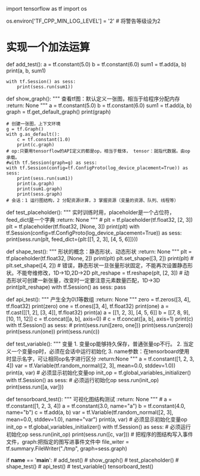 import tensorflow as tf
import os


os.environ['TF_CPP_MIN_LOG_LEVEL'] = '2' # 将警告等级设为2


# 实现一个加法运算
def add_test():
    a = tf.constant(5.0)
    b = tf.constant(6.0)
    sum1 = tf.add(a, b)
    print(a, b, sum1)

    with tf.Session() as sess:
        print(sess.run(sum1))


def show_graph():
    """
    查看tf图：默认定义一张图，相当于给程序分配内存
    :return: None
    """
    a = tf.constant(5.0)
    b = tf.constant(6.0)
    sum1 = tf.add(a, b)
    graph = tf.get_default_graph()
    print(graph)

    # 创建一张图，上下文环境
    g = tf.Graph()
    with g.as_default():
        c = tf.constant(1.0)
        print(c.graph)
    # op:只要用tensorflow的API定义的都是op，相当于载体， tensor：就指代数据。由op承载。
    #with tf.Session(graph=g) as sess:
    with tf.Session(config=tf.ConfigProto(log_device_placement=True)) as sess:
        print(sess.run(sum1))
        print(a.graph)
        print(sum1.graph)
        print(sess.graph)
    # 会话：1 运行图结构，2 分配资源计算，3 掌握资源（变量的资源、队列、线程等）


def test_placeholder():
    """
    实时训练时用，placeholder是一个占位符，feed_dict是一个字典
    :return: None
    """
    # plt = tf.placeholder(tf.float32, [2, 3])
    plt = tf.placeholder(tf.float32, [None, 3])
    print(plt)
    with tf.Session(config=tf.ConfigProto(log_device_placement=True)) as sess:
        print(sess.run(plt, feed_dict={plt:[[1, 2, 3], [4, 5, 6]]}))


def shape_test():
    """
    形状的概念：静态形状、动态形状
    :return: None
    """
    plt = tf.placeholder(tf.float32, [None, 2])
    print(plt)
    plt.set_shape([3, 2])
    print(plt)
    # plt.set_shape([4, 2])  # 错误，静态形状一旦张量形状固定，不能再次设置静态形状。不能夸维修改，1D->1D,2D->2D
    plt_reshape = tf.reshape(plt, [2, 3])  # 动态形状可创建一新张量，改变时一定要注意元素数量匹配，1D->3D
    print(plt_reshape)
    with tf.Session() as sess:
        pass


def api_test():
    """
    产生全为0\1等数组
    :return: None
    """
    zero = tf.zeros([3, 4], tf.float32)
    print(zero)
    one = tf.ones([3, 4], tf.float32)
    print(one)
    a = tf.cast([[1, 2], [3, 4]], tf.float32)
    print(a)
    a = [[1, 2, 3], [4, 5, 6]]
    b = [[7, 8, 9], [10, 11, 12]]
    c = tf.concat([a, b], axis=0)
    # c = tf.concat([a, b], axis=1)
    print(c)
    with tf.Session() as sess:
        # print(sess.run([zero, one]))
        print(sess.run(zero))
        print(sess.run(one))
        print(sess.run(c))


def test_variable():
    """
    变量
    1. 变量op能够持久保存，普通张量op不行。
    2. 当定义一个变量op时，必须在会话中运行初始化
    3. name参数：在tensorboard使用时显示名字，可让相同op名字进行区分
    :return:None
    """
    a = tf.constant([1, 2, 3, 4])
    var = tf.Variable(tf.random_normal([2, 3], mean=0.0, stddev=1.0))
    print(a, var)
    # 必须显示初始化变量op
    init_op = tf.global_variables_initializer()
    with tf.Session() as sess:
        # 必须运行初始化op
        sess.run(init_op)
        print(sess.run([a, var]))


def tensorboard_test():
    """
    可视化图结构测试
    :return: None
    """
    # a = tf.constant([1, 2, 3, 4])
    a = tf.constant(3.0, name="a")
    b = tf.constant(4.0, name="b")
    c = tf.add(a, b)
    var = tf.Variable(tf.random_normal([2, 3], mean=0.0, stddev=1.0), name="var")
    print(a, var)
    # 必须显示初始化变量op
    init_op = tf.global_variables_initializer()
    with tf.Session() as sess:
        # 必须运行初始化op
        sess.run(init_op)
        print(sess.run([c, var]))
        # 把程序的图结构写入事件文件，graph:把指定的图写进事件文件中
        file_witer = tf.summary.FileWriter("./tmp", graph=sess.graph)


if __name__ == '__main__':
    # add_test()
    # show_graph()
    # test_placeholder()
    # shape_test()
    # api_test()
    # test_variable()
    tensorboard_test()